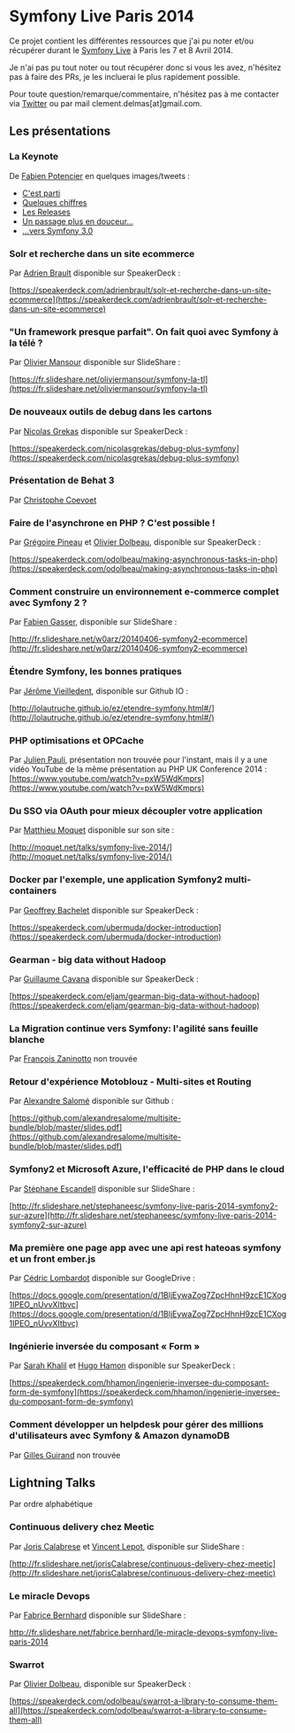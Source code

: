 # Symfony Live Paris 2014

Ce projet contient les différentes ressources que j'ai pu noter et/ou récupérer durant le [Symfony Live](http://paris2014.live.symfony.com/) à Paris les 7 et 8 Avril 2014.

Je n'ai pas pu tout noter ou tout récupérer donc si vous les avez, n'hésitez pas à faire des PRs, je les incluerai le plus rapidement possible.

Pour toute question/remarque/commentaire, n'hésitez pas à me contacter via [Twitter](https://twitter.com/clem) ou par mail clement.delmas[at]gmail.com.


## Les présentations

### La Keynote

De [Fabien Potencier](http://fabien.potencier.org/) en quelques images/tweets :

- [C'est parti](https://twitter.com/yucatanrp/status/453064479946059776)
- [Quelques chiffres](https://twitter.com/piaf_/status/453068393055547392)
- [Les Releases](https://twitter.com/erheme318/status/453070697754284032)
- [Un passage plus en douceur…](https://twitter.com/emagma/status/453070444426297344)
- […vers Symfony 3.0](https://twitter.com/emagma/status/453074233409544193)

### Solr et recherche dans un site ecommerce

Par [Adrien Brault](https://github.com/adrienbrault) disponible sur SpeakerDeck :
 
[https://speakerdeck.com/adrienbrault/solr-et-recherche-dans-un-site-ecommerce](https://speakerdeck.com/adrienbrault/solr-et-recherche-dans-un-site-ecommerce)

### "Un framework presque parfait". On fait quoi avec Symfony à la télé ? 

Par [Olivier Mansour](http://oliviermansour.com/) disponible sur SlideShare :

[https://fr.slideshare.net/oliviermansour/symfony-la-tl](https://fr.slideshare.net/oliviermansour/symfony-la-tl)

### De nouveaux outils de debug dans les cartons 

Par [Nicolas Grekas](https://github.com/nicolas-grekas) disponible sur SpeakerDeck :

[https://speakerdeck.com/nicolasgrekas/debug-plus-symfony](https://speakerdeck.com/nicolasgrekas/debug-plus-symfony)

### Présentation de Behat 3 

Par [Christophe Coevoet](https://github.com/stof)

### Faire de l'asynchrone en PHP ? C'est possible ! 

Par [Grégoire Pineau](https://twitter.com/lyrixx) et [Olivier Dolbeau](https://twitter.com/odolbeau), disponible sur SpeakerDeck :

[https://speakerdeck.com/odolbeau/making-asynchronous-tasks-in-php](https://speakerdeck.com/odolbeau/making-asynchronous-tasks-in-php)

### Comment construire un environnement e-commerce complet avec Symfony 2 ?

Par [Fabien Gasser](https://twitter.com/fabien_gasser), disponible sur SlideShare :

[http://fr.slideshare.net/w0arz/20140406-symfony2-ecommerce](http://fr.slideshare.net/w0arz/20140406-symfony2-ecommerce)

### Étendre Symfony, les bonnes pratiques 

Par [Jérôme Vieilledent](https://github.com/lolautruche), disponible sur Github IO : 

[http://lolautruche.github.io/ez/etendre-symfony.html#/](http://lolautruche.github.io/ez/etendre-symfony.html#/)

### PHP optimisations et OPCache 

Par [Julien Pauli](https://twitter.com/julienPauli), présentation non trouvée pour l'instant, mais il y a une vidéo YouTube
de la même présentation au PHP UK Conference 2014 : [https://www.youtube.com/watch?v=pxW5WdKmprs](https://www.youtube.com/watch?v=pxW5WdKmprs) 

### Du SSO via OAuth pour mieux découpler votre application 

Par [Matthieu Moquet](http://moquet.net/) disponible sur son site :

[http://moquet.net/talks/symfony-live-2014/](http://moquet.net/talks/symfony-live-2014/)

### Docker par l'exemple, une application Symfony2 multi-containers

Par [Geoffrey Bachelet](https://twitter.com/ubermuda) disponible sur SpeakerDeck :

[https://speakerdeck.com/ubermuda/docker-introduction](https://speakerdeck.com/ubermuda/docker-introduction)

### Gearman - big data without Hadoop 

Par [Guillaume Cavana](https://github.com/eljam) disponible sur SpeakerDeck :

[https://speakerdeck.com/eljam/gearman-big-data-without-hadoop](https://speakerdeck.com/eljam/gearman-big-data-without-hadoop)

### La Migration continue vers Symfony: l'agilité sans feuille blanche 

Par [François Zaninotto](https://twitter.com/francoisz) non trouvée

### Retour d'expérience Motoblouz - Multi-sites et Routing 

Par [Alexandre Salomé](https://github.com/alexandresalome) disponible sur Github : 

[https://github.com/alexandresalome/multisite-bundle/blob/master/slides.pdf](https://github.com/alexandresalome/multisite-bundle/blob/master/slides.pdf)

### Symfony2 et Microsoft Azure, l'efficacité de PHP dans le cloud 

Par [Stéphane Escandell](https://connect.sensiolabs.com/profile/sescandell) disponible sur SlideShare :

[http://fr.slideshare.net/stephaneesc/symfony-live-paris-2014-symfony2-sur-azure](http://fr.slideshare.net/stephaneesc/symfony-live-paris-2014-symfony2-sur-azure)

### Ma première one page app avec une api rest hateoas symfony et un front ember.js 

Par [Cédric Lombardot](https://twitter.com/cedriclombardot) disponible sur GoogleDrive :

[https://docs.google.com/presentation/d/1BljEywaZog7ZpcHhnH9zcE1CXog1IPEO_nUvvXItbvc](https://docs.google.com/presentation/d/1BljEywaZog7ZpcHhnH9zcE1CXog1IPEO_nUvvXItbvc)

### Ingénierie inversée du composant « Form » 

Par [Sarah Khalil](https://twitter.com/Saro0h) et [Hugo Hamon](https://twitter.com/hhamon) disponible sur SpeakerDeck :

[https://speakerdeck.com/hhamon/ingenierie-inversee-du-composant-form-de-symfony](https://speakerdeck.com/hhamon/ingenierie-inversee-du-composant-form-de-symfony)

### Comment développer un helpdesk pour gérer des millions d'utilisateurs avec Symfony & Amazon dynamoDB 

Par [Gilles Guirand](https://twitter.com/gandbox) non trouvée 


## Lightning Talks

Par ordre alphabétique

### Continuous delivery chez Meetic

Par [Joris Calabrese](https://twitter.com/joriscalabrese) et [Vincent Lepot](https://twitter.com/neozibok), disponible sur SlideShare : 

[http://fr.slideshare.net/jorisCalabrese/continuous-delivery-chez-meetic](http://fr.slideshare.net/jorisCalabrese/continuous-delivery-chez-meetic)

### Le miracle Devops

Par [Fabrice Bernhard](https://twitter.com/theodo) disponible sur SlideShare :

http://fr.slideshare.net/fabrice.bernhard/le-miracle-devops-symfony-live-paris-2014

### Swarrot 

Par [Olivier Dolbeau](https://twitter.com/odolbeau), disponible sur SpeakerDeck : 

[https://speakerdeck.com/odolbeau/swarrot-a-library-to-consume-them-all](https://speakerdeck.com/odolbeau/swarrot-a-library-to-consume-them-all)






